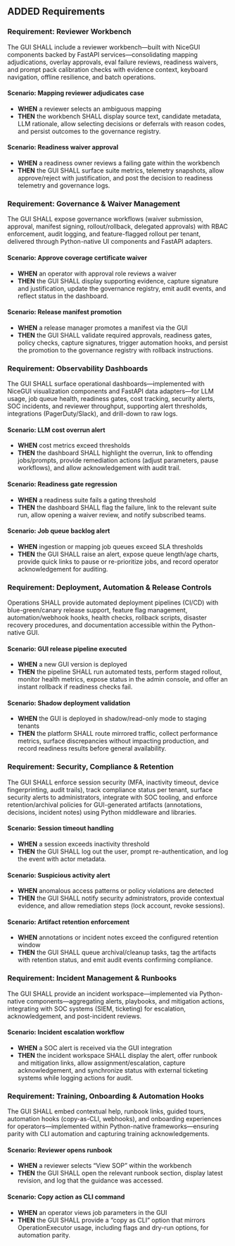 ## ADDED Requirements

### Requirement: Reviewer Workbench

The GUI SHALL include a reviewer workbench—built with NiceGUI components backed by FastAPI services—consolidating mapping adjudications, overlay approvals, eval failure reviews, readiness waivers, and prompt pack calibration checks with evidence context, keyboard navigation, offline resilience, and batch operations.

#### Scenario: Mapping reviewer adjudicates case

- **WHEN** a reviewer selects an ambiguous mapping
- **THEN** the workbench SHALL display source text, candidate metadata, LLM rationale, allow selecting decisions or deferrals with reason codes, and persist outcomes to the governance registry.

#### Scenario: Readiness waiver approval

- **WHEN** a readiness owner reviews a failing gate within the workbench
- **THEN** the GUI SHALL surface suite metrics, telemetry snapshots, allow approve/reject with justification, and post the decision to readiness telemetry and governance logs.

### Requirement: Governance & Waiver Management

The GUI SHALL expose governance workflows (waiver submission, approval, manifest signing, rollout/rollback, delegated approvals) with RBAC enforcement, audit logging, and feature-flagged rollout per tenant, delivered through Python-native UI components and FastAPI adapters.

#### Scenario: Approve coverage certificate waiver

- **WHEN** an operator with approval role reviews a waiver
- **THEN** the GUI SHALL display supporting evidence, capture signature and justification, update the governance registry, emit audit events, and reflect status in the dashboard.

#### Scenario: Release manifest promotion

- **WHEN** a release manager promotes a manifest via the GUI
- **THEN** the GUI SHALL validate required approvals, readiness gates, policy checks, capture signatures, trigger automation hooks, and persist the promotion to the governance registry with rollback instructions.

### Requirement: Observability Dashboards

The GUI SHALL surface operational dashboards—implemented with NiceGUI visualization components and FastAPI data adapters—for LLM usage, job queue health, readiness gates, cost tracking, security alerts, SOC incidents, and reviewer throughput, supporting alert thresholds, integrations (PagerDuty/Slack), and drill-down to raw logs.

#### Scenario: LLM cost overrun alert

- **WHEN** cost metrics exceed thresholds
- **THEN** the dashboard SHALL highlight the overrun, link to offending jobs/prompts, provide remediation actions (adjust parameters, pause workflows), and allow acknowledgement with audit trail.

#### Scenario: Readiness gate regression

- **WHEN** a readiness suite fails a gating threshold
- **THEN** the dashboard SHALL flag the failure, link to the relevant suite run, allow opening a waiver review, and notify subscribed teams.

#### Scenario: Job queue backlog alert

- **WHEN** ingestion or mapping job queues exceed SLA thresholds
- **THEN** the GUI SHALL raise an alert, expose queue length/age charts, provide quick links to pause or re-prioritize jobs, and record operator acknowledgement for auditing.

### Requirement: Deployment, Automation & Release Controls

Operations SHALL provide automated deployment pipelines (CI/CD) with blue-green/canary release support, feature flag management, automation/webhook hooks, health checks, rollback scripts, disaster recovery procedures, and documentation accessible within the Python-native GUI.

#### Scenario: GUI release pipeline executed

- **WHEN** a new GUI version is deployed
- **THEN** the pipeline SHALL run automated tests, perform staged rollout, monitor health metrics, expose status in the admin console, and offer an instant rollback if readiness checks fail.

#### Scenario: Shadow deployment validation

- **WHEN** the GUI is deployed in shadow/read-only mode to staging tenants
- **THEN** the platform SHALL route mirrored traffic, collect performance metrics, surface discrepancies without impacting production, and record readiness results before general availability.

### Requirement: Security, Compliance & Retention

The GUI SHALL enforce session security (MFA, inactivity timeout, device fingerprinting, audit trails), track compliance status per tenant, surface security alerts to administrators, integrate with SOC tooling, and enforce retention/archival policies for GUI-generated artifacts (annotations, decisions, incident notes) using Python middleware and libraries.

#### Scenario: Session timeout handling

- **WHEN** a session exceeds inactivity threshold
- **THEN** the GUI SHALL log out the user, prompt re-authentication, and log the event with actor metadata.

#### Scenario: Suspicious activity alert

- **WHEN** anomalous access patterns or policy violations are detected
- **THEN** the GUI SHALL notify security administrators, provide contextual evidence, and allow remediation steps (lock account, revoke sessions).

#### Scenario: Artifact retention enforcement

- **WHEN** annotations or incident notes exceed the configured retention window
- **THEN** the GUI SHALL queue archival/cleanup tasks, tag the artifacts with retention status, and emit audit events confirming compliance.

### Requirement: Incident Management & Runbooks

The GUI SHALL provide an incident workspace—implemented via Python-native components—aggregating alerts, playbooks, and mitigation actions, integrating with SOC systems (SIEM, ticketing) for escalation, acknowledgement, and post-incident reviews.

#### Scenario: Incident escalation workflow

- **WHEN** a SOC alert is received via the GUI integration
- **THEN** the incident workspace SHALL display the alert, offer runbook and mitigation links, allow assignment/escalation, capture acknowledgement, and synchronize status with external ticketing systems while logging actions for audit.

### Requirement: Training, Onboarding & Automation Hooks

The GUI SHALL embed contextual help, runbook links, guided tours, automation hooks (copy-as-CLI, webhooks), and onboarding experiences for operators—implemented within Python-native frameworks—ensuring parity with CLI automation and capturing training acknowledgements.

#### Scenario: Reviewer opens runbook

- **WHEN** a reviewer selects “View SOP” within the workbench
- **THEN** the GUI SHALL open the relevant runbook section, display latest revision, and log that the guidance was accessed.

#### Scenario: Copy action as CLI command

- **WHEN** an operator views job parameters in the GUI
- **THEN** the GUI SHALL provide a “copy as CLI” option that mirrors OperationExecutor usage, including flags and dry-run options, for automation parity.
